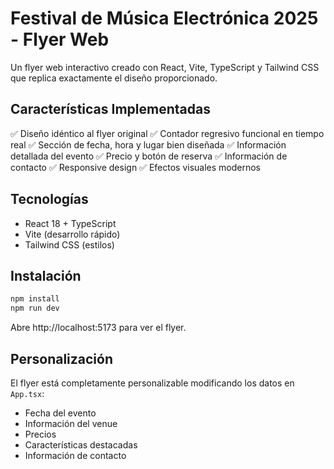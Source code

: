# Festival de Música Electrónica 2025 - Flyer Web

Un flyer web interactivo creado con React, Vite, TypeScript y Tailwind CSS que replica exactamente el diseño proporcionado.

## Características Implementadas

✅ Diseño idéntico al flyer original
✅ Contador regresivo funcional en tiempo real
✅ Sección de fecha, hora y lugar bien diseñada
✅ Información detallada del evento
✅ Precio y botón de reserva
✅ Información de contacto
✅ Responsive design
✅ Efectos visuales modernos

## Tecnologías

- React 18 + TypeScript
- Vite (desarrollo rápido)
- Tailwind CSS (estilos)

## Instalación

```bash
npm install
npm run dev
```

Abre http://localhost:5173 para ver el flyer.

## Personalización

El flyer está completamente personalizable modificando los datos en `App.tsx`:
- Fecha del evento
- Información del venue
- Precios
- Características destacadas
- Información de contacto
